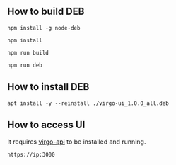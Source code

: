 How to build DEB
---
`npm install -g node-deb`

`npm install`

`npm run build`

`npm run deb`


How to install DEB
---
`apt install -y --reinstall ./virgo-ui_1.0.0_all.deb`


How to access UI
---
It requires [virgo-api](https://github.com/univrs-cloud/virgo-api) to be installed and running.

`https://ip:3000`

